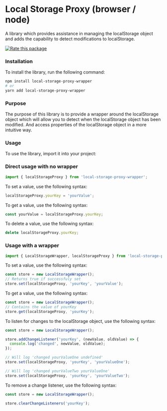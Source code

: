 # Local Storage Proxy (browser / node)

A library which provides assistance in managing the localStorage object and adds the capability to detect modifications to localStorage.

[![Rate this package](https://badges.openbase.com/js/rating/local-storage-proxy-wrapper.svg?style=openbase&token=qocsFqVQshrwHHfbBZFxCary9nXTxo2R90G48g8zdOM=)](https://openbase.com/js/local-storage-proxy-wrapper?utm_source=embedded&amp;utm_medium=badge&amp;utm_campaign=rate-badge)

### Installation
To install the library, run the following command:

```bash
npm install local-storage-proxy-wrapper
# or
yarn add local-storage-proxy-wrapper
```

### Purpose
The purpose of this library is to provide a wrapper around the localStorage object which will allow you to detect when the localStorage object has been modified.
And access properties of the localStorage object in a more intuitive way.

### Usage
To use the library, import it into your project:

### Direct usage with no wrapper
```javascript
import { localStorageProxy } from 'local-storage-proxy-wrapper';
```

To set a value, use the following syntax:

```javascript
localStorageProxy.yourKey = 'yourValue';
```

To get a value, use the following syntax:

```javascript
const yourValue = localStorageProxy.yourKey;
```

To delete a value, use the following syntax:

```javascript
delete localStorageProxy.yourKey;
```

### Usage with a wrapper

```javascript
import { LocalStorageWrapper, localStorageProxy } from 'local-storage-proxy-wrapper';
```

To set a value, use the following syntax:

```javascript
const store = new LocalStorageWrapper();
// Returns true if successfuly set
store.set(localStorageProxy, 'yourKey', 'yourValue');
```

To get a value, use the following syntax:

```javascript
const store = new LocalStorageWrapper();
// Contains the value of yourKey
store.get(localStorageProxy, 'yourKey');
```

To listen for changes to the localStorage object, use the following syntax:

```javascript
const store = new LocalStorageWrapper();

store.addChangeListener('yourKey', (newValue, oldValue) => {
  console.log('changed', newValue, oldValue);
});

// Will log 'changed yourValueOne undefined'
store.set(localStorageProxy, 'yourKey', 'yourValueOne');

// Will log 'changed yourValueTwo yourValueOne'
store.set(localStorageProxy, 'yourKey', 'yourValueTwo'); 
```

To remove a change listener, use the following syntax:

```javascript
const store = new LocalStorageWrapper();

store.clearChangeListeners('yourKey');
```
